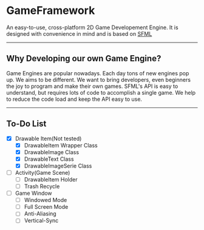# GameFramework

An easy-to-use, cross-platform 2D Game Developement Engine. It is designed with convenience in mind and is based on [SFML](https://www.sfml-dev.org)

---

## Why Developing our own Game Engine?

Game Engines are popular nowadays. Each day tons of new engines pop up. We aims to be different. We want to bring developers, even beginners the joy to program and make their own games. SFML's API is easy to understand, but requires lots of code to accomplish a single game. We help to reduce the code load and keep the API easy to use.

---

## To-Do List

- [x] Drawable Item(Not tested)
     - [x] DrawableItem Wrapper Class 
     - [x] DrawableImage Class 
     - [x] DrawableText Class
     - [x] DrawableImageSerie Class
- [ ] Activity(Game Scene)
     - [ ] DrawableItem Holder
     - [ ] Trash Recycle
- [ ] Game Window
     - [ ] Windowed Mode
     - [ ] Full Screen Mode
     - [ ] Anti-Aliasing
     - [ ] Vertical-Sync